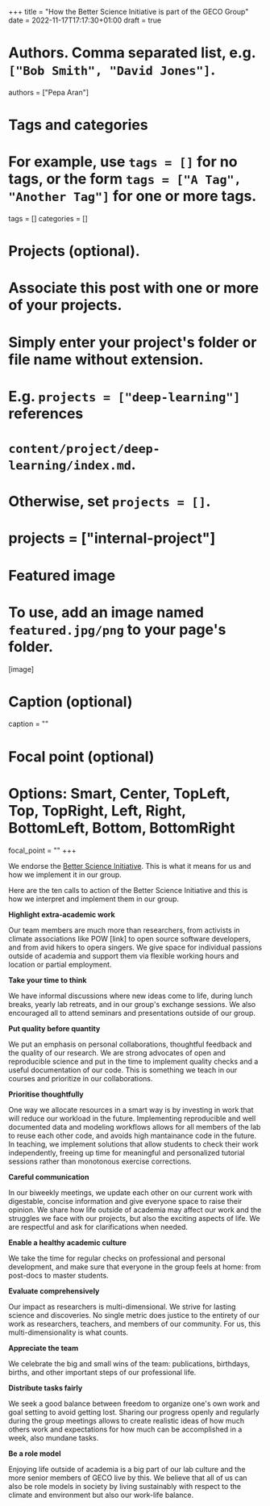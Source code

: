 +++
title = "How the Better Science Initiative is part of the GECO Group"
date = 2022-11-17T17:17:30+01:00
draft = true

# Authors. Comma separated list, e.g. `["Bob Smith", "David Jones"]`.
authors = ["Pepa Aran"]

# Tags and categories
# For example, use `tags = []` for no tags, or the form `tags = ["A Tag", "Another Tag"]` for one or more tags.
tags = []
categories = []

# Projects (optional).
#   Associate this post with one or more of your projects.
#   Simply enter your project's folder or file name without extension.
#   E.g. `projects = ["deep-learning"]` references 
#   `content/project/deep-learning/index.md`.
#   Otherwise, set `projects = []`.
# projects = ["internal-project"]

# Featured image
# To use, add an image named `featured.jpg/png` to your page's folder. 
[image]
  # Caption (optional)
  caption = ""
  
  # Focal point (optional)
  # Options: Smart, Center, TopLeft, Top, TopRight, Left, Right, BottomLeft, Bottom, BottomRight
  focal_point = ""
+++
    
We endorse the [Better Science Initiative](https://betterscience.ch/#/). This is what it means for us and how we implement it in our group.

Here are the ten calls to action of the Better Science Initiative and this is how we interpret and implement them in our group.

**Highlight extra-academic work**

Our team members are much more than researchers, from activists in climate associations like POW [link] to open source software developers, and from avid hikers to opera singers. We give space for individual passions outside of academia and support them via flexible working hours and location or partial employment.

**Take your time to think**

We have informal discussions where new ideas come to life, during lunch breaks, yearly lab retreats, and in our group's exchange sessions. We also encouraged all to attend seminars and presentations outside of our group.

**Put quality before quantity**

We put an emphasis on personal collaborations, thoughtful feedback and the quality of our research. We are strong advocates of open and reproducible science and put in the time to implement quality checks and a useful documentation of our code. This is something we teach in our courses and prioritize in our collaborations.

**Prioritise thoughtfully**

One way we allocate resources in a smart way is by investing in work that will reduce our workload in the future. Implementing reproducible and well documented data and modeling workflows allows for all members of the lab to reuse each other code, and avoids high mantainance code in the future. In teaching, we implement solutions that allow students to check their work independently, freeing up time for meaningful and personalized tutorial sessions rather than monotonous exercise corrections.

**Careful communication**

In our biweekly meetings, we update each other on our current work with digestable, concise information and give everyone space to raise their opinion. We share how life outside of academia may affect our work and the struggles we face with our projects, but also the exciting aspects of life. We are respectful and ask for clarifications when needed.

**Enable a healthy academic culture**

We take the time for regular checks on professional and personal development, and make sure that everyone in the group feels at home: from post-docs to master students.

**Evaluate comprehensively**

Our impact as researchers is multi-dimensional. We strive for lasting science and discoveries. No single metric does justice to the entirety of our work as researchers, teachers, and members of our community. For us, this multi-dimensionality is what counts.

**Appreciate the team**

We celebrate the big and small wins of the team: publications, birthdays, births, and other important steps of our professional life. 

**Distribute tasks fairly**

We seek a good balance between freedom to organize one's own work and goal setting to avoid getting lost. Sharing our progress openly and regularly during the group meetings allows to create realistic ideas of how much others work and expectations for how much can be accomplished in a week, also mundane tasks. 

**Be a role model**

Enjoying life outside of academia is a big part of our lab culture and the more senior members of GECO live by this. We believe that all of us can also be role models in society by living sustainably with respect to the climate and environment but also our work-life balance.
  